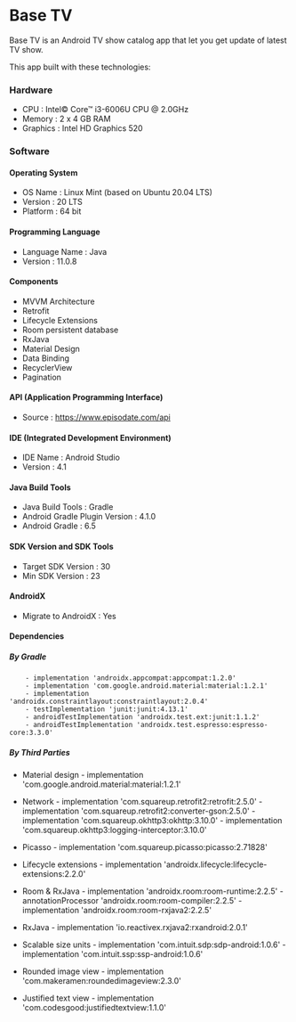 # Base TV
Base TV is an Android TV show catalog app that let you get update of latest TV show.

This app built with these technologies:
### Hardware
- CPU : Intel© Core™ i3-6006U CPU @ 2.0GHz
- Memory : 2 x 4 GB RAM
- Graphics : Intel HD Graphics 520

### Software
#### Operating System
- OS Name : Linux Mint (based on Ubuntu 20.04 LTS)
- Version : 20 LTS
- Platform : 64 bit

#### Programming Language
- Language Name : Java
- Version : 11.0.8

#### Components
- MVVM Architecture
- Retrofit
- Lifecycle Extensions
- Room persistent database
- RxJava
- Material Design
- Data Binding
- RecyclerView
- Pagination

#### API (Application Programming Interface)
- Source : https://www.episodate.com/api

#### IDE (Integrated Development Environment)
- IDE Name : Android Studio
- Version : 4.1

#### Java Build Tools
- Java Build Tools : Gradle
- Android Gradle Plugin Version : 4.1.0
- Android Gradle : 6.5

#### SDK Version and SDK Tools
- Target SDK Version : 30
- Min SDK Version : 23

#### AndroidX
- Migrate to AndroidX : Yes

#### Dependencies
##### By Gradle
        - implementation 'androidx.appcompat:appcompat:1.2.0'
        - implementation 'com.google.android.material:material:1.2.1'
        - implementation 'androidx.constraintlayout:constraintlayout:2.0.4'
        - testImplementation 'junit:junit:4.13.1'
        - androidTestImplementation 'androidx.test.ext:junit:1.1.2'
        - androidTestImplementation 'androidx.test.espresso:espresso-core:3.3.0'

##### By Third Parties
- Material design
        - implementation 'com.google.android.material:material:1.2.1'

- Network
        - implementation 'com.squareup.retrofit2:retrofit:2.5.0'
        - implementation 'com.squareup.retrofit2:converter-gson:2.5.0'
        - implementation 'com.squareup.okhttp3:okhttp:3.10.0'
        - implementation 'com.squareup.okhttp3:logging-interceptor:3.10.0'

- Picasso
        - implementation 'com.squareup.picasso:picasso:2.71828'

- Lifecycle extensions
        - implementation 'androidx.lifecycle:lifecycle-extensions:2.2.0'

- Room & RxJava
        - implementation 'androidx.room:room-runtime:2.2.5'
        - annotationProcessor 'androidx.room:room-compiler:2.2.5'
        - implementation 'androidx.room:room-rxjava2:2.2.5'

- RxJava
        - implementation 'io.reactivex.rxjava2:rxandroid:2.0.1'

- Scalable size units
        - implementation 'com.intuit.sdp:sdp-android:1.0.6'
        - implementation 'com.intuit.ssp:ssp-android:1.0.6'

- Rounded image view
        - implementation 'com.makeramen:roundedimageview:2.3.0'

- Justified text view
        - implementation 'com.codesgood:justifiedtextview:1.1.0'
